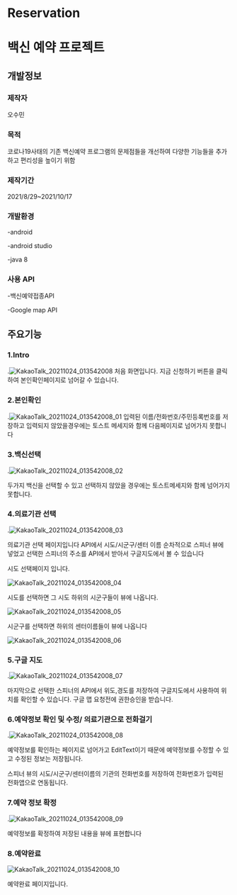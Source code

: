 # Reservation
백신 예약 프로젝트
==================

개발정보
--------------

### 제작자

오수민

### 목적


코로나19사태의 기존 백신예약 프로그램의 문제점들을 개선하여 다양한 기능들을 추가하고 편리성을 높이기 위함

### 제작기간


2021/8/29~2021/10/17

### 개발환경


-android

-android studio

-java 8

### 사용 API


-백신예약접종API

-Google map API

주요기능
--------------


### 1.Intro


.![KakaoTalk_20211024_013542008](https://user-images.githubusercontent.com/83526407/138566494-6e3c740f-5821-45fd-80ba-c095c4cb9baa.jpg)
처음 화면입니다.
지금 신청하기 버튼을 클릭하여 본인확인페이지로 넘어갈 수 있습니다.


### 2.본인확인


.![KakaoTalk_20211024_013542008_01](https://user-images.githubusercontent.com/83526407/138566498-2680954f-06a3-474b-a11e-a8c789ecdded.jpg)
입력된 이름/전화번호/주민등록번호를 저장하고 입력되지 않았을경우에는 토스트 메세지와 함께 다음페이지로 넘어가지 못합니다


### 3.백신선택


.![KakaoTalk_20211024_013542008_02](https://user-images.githubusercontent.com/83526407/138566506-42effa92-4546-4474-bdeb-90600d7f6bcb.jpg)

두가지 백신을 선택할 수 있고 선택하지 않았을 경우에는 토스트메세지와 함께 넘어가지 못합니다.

### 4.의료기관 선택


.![KakaoTalk_20211024_013542008_03](https://user-images.githubusercontent.com/83526407/138566510-06f5c8fe-1b0e-44b4-95a5-4a5f373d015c.jpg)

의료기관 선택 페이지입니다 API에서 시도/시군구/센터 이름 순차적으로 스피너 뷰에 넣었고 선택한 스피너의 주소를 API에서 받아서 구글지도에서 볼 수 있습니다

시도 선택페이지 입니다.

![KakaoTalk_20211024_013542008_04](https://user-images.githubusercontent.com/83526407/138566517-ee9d8773-f4f7-4dd1-902b-239f3e190997.jpg)

시도를 선택하면 그 시도 하위의 시군구들이 뷰에 나옵니다.

![KakaoTalk_20211024_013542008_05](https://user-images.githubusercontent.com/83526407/138566522-bac0cf0d-32b8-4a31-8b19-8cf34fa2a303.jpg)

시군구를 선택하면 하위의 센터이름들이 뷰에 나옵니다

![KakaoTalk_20211024_013542008_06](https://user-images.githubusercontent.com/83526407/138566526-ccbfa4bc-8e3c-46df-a14f-8678533ef255.jpg)


### 5.구글 지도


.![KakaoTalk_20211024_013542008_07](https://user-images.githubusercontent.com/83526407/138566528-a1200c9f-266b-4a3f-875a-1e7ea9f1b962.jpg)

마지막으로 선택한 스피너의 API에서 위도,경도를 저장하여 구글지도에서 사용하여 위치를 확인할 수 있습니다. 
구글 맵 요청전에 권한승인을 받습니다.

### 6.예약정보 확인 및 수정/ 의료기관으로 전화걸기


.![KakaoTalk_20211024_013542008_08](https://user-images.githubusercontent.com/83526407/138566533-12c21a3d-0258-4d80-a876-f40249d946cb.jpg)

예약정보를 확인하는 페이지로 넘어가고 EditText이기 때문에 예약정보를 수정할 수 있고 수정된 정보는 저장됩니다.


스피너 뷰의 시도/시군구/센터이름의 기관의 전화번호를 저장하여 전화번호가 입력된 전화앱으로 연동됩니다.


### 7.예약 정보 확정


.![KakaoTalk_20211024_013542008_09](https://user-images.githubusercontent.com/83526407/138566535-52502efc-2799-4848-b2b6-d7cd903dbf74.jpg)

예약정보를 확정하여 저장된 내용을 뷰에 표현합니다


### 8.예약완료

![KakaoTalk_20211024_013542008_10](https://user-images.githubusercontent.com/83526407/138566536-98fdc540-69a1-49bc-83e3-f5e8952fcde6.jpg)

예약완료 페이지입니다.













